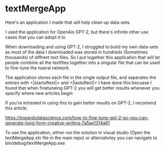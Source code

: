 # textMergeApp
Here's an application I made that will help clean up data-sets. 

I used the application for OpenAis GPT-2, but there's infinite other use cases that you can adopt it to

When downloading and using GPT-2, I struggled to build my own data-sets as most of the data I downloaded was stored in hundreds 
(Sometimes thousands) of diffrent text files. So I put together this application that will let people combine all the textfiles together
into a singular file that can be used to fine-tune the nueral network.

The application stores each file in the single output file, and seperates the entries with <|startoftext|> and <|lastoftext|> 
I have done this becuase I found that when finetuneing GPT-2 you will get better results whenever you specify where new articles begin

If you're intrested in using this to gain better results on GPT-2, I recomend this article: 

https://towardsdatascience.com/how-to-fine-tune-gpt-2-so-you-can-generate-long-form-creative-writing-7a5ae1314a61

To use the application, either run the solution in visual studio (Open the textMergeApp.sln file in the main repo) or alternativley you can navigate to  bin/debug/textMergeApp.exe
